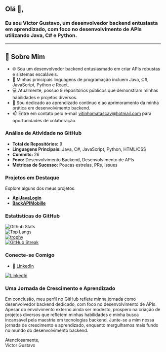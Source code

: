 ## Olá 👋,

### Eu sou Victor Gustavo, um desenvolvedor backend entusiasta em aprendizado, com foco no desenvolvimento de APIs utilizando Java, C# e Python.
-------

## 🧐 Sobre Mim

- 🌐 Sou um desenvolvedor backend entusiasmado em criar APIs robustas e sistemas escaláveis.  
- 🔧 Minhas principais linguagens de programação incluem Java, C#, JavaScript, Python e React.  
- 💻 Atualmente, possuo 9 repositórios públicos que demonstram minhas habilidades e projetos diversos.  
- 🚀 Sou dedicado ao aprendizado contínuo e ao aprimoramento da minha prática em desenvolvimento backend.  
- 📫 Entre em contato pelo e-mail [vitinhomatascav@hotmail.com](mailto:vitinhomatascav@hotmail.com) para oportunidades de colaboração.  

### Análise de Atividade no GitHub

- **Total de Repositórios:** 9  
- **Linguagens Principais:** Java, C#, JavaScript, Python, HTML/CSS  
- **Commits:** 26  
- **Foco:** Desenvolvimento Backend, Desenvolvimento de APIs  
- **Métricas de Sucesso:** Poucas estrelas, PRs, issues  

### Projetos em Destaque

Explore alguns dos meus projetos:  

- [**ApiJavaLogin**](https://github.com/Victor-Dev0/ApiJavaLogin)  
- [**BackAPIMobille**](https://github.com/Victor-Dev0/BackAPIMobille)

### Estatísticas do GitHub

![Github Stats](https://github-readme-stats.vercel.app/api?username=Victor-Dev0)  
![Top Langs](https://github-readme-stats.vercel.app/api/top-langs/?username=Victor-Dev0)  
[![trophy](https://github-profile-trophy.vercel.app/?username=Victor-Dev0)](https://github.com/Victor-Dev0)  
[![GitHub Streak](https://streak-stats.demolab.com/?user=Victor-Dev0)](https://git.io/streak-stats)  

### Conecte-se Comigo

- 📱 [LinkedIn](https://www.linkedin.com/in/victor-gustavo-700b8b144)

[![LinkedIn](https://img.shields.io/badge/LinkedIn-Conectar-blue)](https://www.linkedin.com/in/victor-gustavo-700b8b144)

### Uma Jornada de Crescimento e Aprendizado

Em conclusão, meu perfil no GitHub reflete minha jornada como desenvolvedor backend dedicado, com foco no desenvolvimento de APIs. Apesar do envolvimento externo ainda ser modesto, prospero na criação de projetos diversos que refletem minhas habilidades e minha busca incansável pela maestria em tecnologias backend. Junte-se a mim nessa jornada de crescimento e aprendizado, enquanto mergulhamos mais fundo no mundo do desenvolvimento backend.  

Atenciosamente,  
Victor Gustavo  
